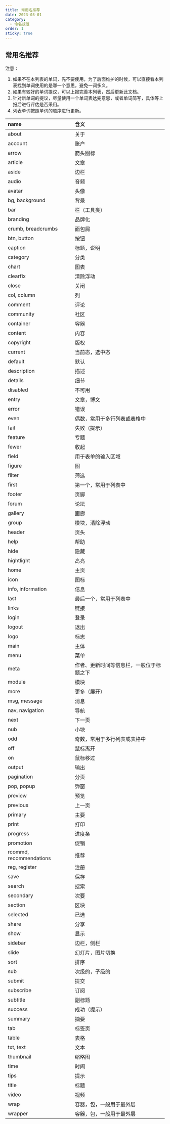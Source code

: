 ```yaml
---
title: 常用名推荐
date: 2023-03-01
category:
  + 命名规范
order: 1
sticky: true
---
```


## 常用名推荐

注意：
1. 如果不在本列表的单词，先不要使用，为了后面维护的时候，可以直接看本列表找到单词使用的是哪一个意思，避免一词多义。
1. 如果有较好的单词提议，可以上报完善本列表，然后更新此文档。
1. 针对新单词的提议，尽量使用一个单词表达完意思，或者单词简写，具体等上报后进行评估是否采用。
1. 列表单词按照单词的顺序进行更新。

| name                    | 含义                                     |
| :---------------------- | :--------------------------------------- |
| about                   | 关于                                     |
| account                 | 账户                                     |
| arrow                   | 箭头图标                                 |
| article                 | 文章                                     |
| aside                   | 边栏                                     |
| audio                   | 音频                                     |
| avatar                  | 头像                                     |
| bg, background          | 背景                                     |
| bar                     | 栏（工具类）                             |
| branding                | 品牌化                                   |
| crumb, breadcrumbs      | 面包屑                                   |
| btn, button             | 按钮                                     |
| caption                 | 标题，说明                               |
| category                | 分类                                     |
| chart                   | 图表                                     |
| clearfix                | 清除浮动                                 |
| close                   | 关闭                                     |
| col, column             | 列                                       |
| comment                 | 评论                                     |
| community               | 社区                                     |
| container               | 容器                                     |
| content                 | 内容                                     |
| copyright               | 版权                                     |
| current                 | 当前态，选中态                           |
| default                 | 默认                                     |
| description             | 描述                                     |
| details                 | 细节                                     |
| disabled                | 不可用                                   |
| entry                   | 文章，博文                               |
| error                   | 错误                                     |
| even                    | 偶数，常用于多行列表或表格中             |
| fail                    | 失败（提示）                             |
| feature                 | 专题                                     |
| fewer                   | 收起                                     |
| field                   | 用于表单的输入区域                       |
| figure                  | 图                                       |
| filter                  | 筛选                                     |
| first                   | 第一个，常用于列表中                     |
| footer                  | 页脚                                     |
| forum                   | 论坛                                     |
| gallery                 | 画廊                                     |
| group                   | 模块，清除浮动                           |
| header                  | 页头                                     |
| help                    | 帮助                                     |
| hide                    | 隐藏                                     |
| hightlight              | 高亮                                     |
| home                    | 主页                                     |
| icon                    | 图标                                     |
| info, information       | 信息                                     |
| last                    | 最后一个，常用于列表中                   |
| links                   | 链接                                     |
| login                   | 登录                                     |
| logout                  | 退出                                     |
| logo                    | 标志                                     |
| main                    | 主体                                     |
| menu                    | 菜单                                     |
| meta                    | 作者、更新时间等信息栏，一般位于标题之下 |
| module                  | 模块                                     |
| more                    | 更多（展开）                             |
| msg, message            | 消息                                     |
| nav, navigation         | 导航                                     |
| next                    | 下一页                                   |
| nub                     | 小块                                     |
| odd                     | 奇数，常用于多行列表或表格中             |
| off                     | 鼠标离开                                 |
| on                      | 鼠标移过                                 |
| output                  | 输出                                     |
| pagination              | 分页                                     |
| pop, popup              | 弹窗                                     |
| preview                 | 预览                                     |
| previous                | 上一页                                   |
| primary                 | 主要                                     |
| print                   | 打印                                     |
| progress                | 进度条                                   |
| promotion               | 促销                                     |
| rcommd, recommendations | 推荐                                     |
| reg, register           | 注册                                     |
| save                    | 保存                                     |
| search                  | 搜索                                     |
| secondary               | 次要                                     |
| section                 | 区块                                     |
| selected                | 已选                                     |
| share                   | 分享                                     |
| show                    | 显示                                     |
| sidebar                 | 边栏，侧栏                               |
| slide                   | 幻灯片，图片切换                         |
| sort                    | 排序                                     |
| sub                     | 次级的，子级的                           |
| submit                  | 提交                                     |
| subscribe               | 订阅                                     |
| subtitle                | 副标题                                   |
| success                 | 成功（提示）                             |
| summary                 | 摘要                                     |
| tab                     | 标签页                                   |
| table                   | 表格                                     |
| txt, text               | 文本                                     |
| thumbnail               | 缩略图                                   |
| time                    | 时间                                     |
| tips                    | 提示                                     |
| title                   | 标题                                     |
| video                   | 视频                                     |
| wrap                    | 容器，包，一般用于最外层                 |
| wrapper                 | 容器，包，一般用于最外层                 |
